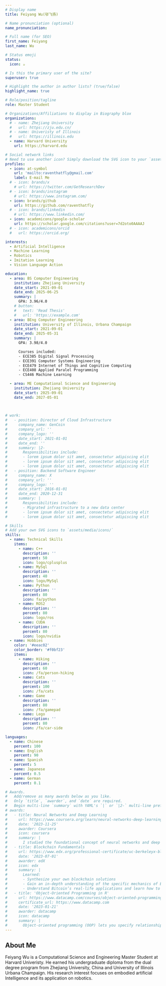 ```yaml
---
# Display name
title: Feiyang Wu(邬飞扬)

# Name pronunciation (optional)
name_pronunciation:

# Full name (for SEO)
first_name: Feiyang
last_name: Wu

# Status emoji
status:
  icon: ☕️

# Is this the primary user of the site?
superuser: true

# Highlight the author in author lists? (true/false)
highlight_name: true

# Role/position/tagline
role: Master Student

# Organizations/Affiliations to display in Biography blox
organizations:
  # - name: Zhejiang University
  #   url: https://zju.edu.cn/
  # - name: Univeristy of Illinois
  #   url: https://illinois.edu
  - name: Harvard University
    url: https://harvard.edu

# Social network links
# Need to use another icon? Simply download the SVG icon to your `assets/media/icons/` folder.
profiles:
  - icon: at-symbol
    url: 'mailto:raventhatfly@gmail.com'
    label: E-mail Me
  # - icon: brands/x
    # url: https://twitter.com/GetResearchDev
  # - icon: brands/instagram
    # url: https://www.instagram.com/
  - icon: brands/github
    url: https://github.com/raventhatfly
  # - icon: brands/linkedin
    # url: https://www.linkedin.com/
  - icon: academicons/google-scholar
    url: https://scholar.google.com/citations?user=7d2oto0AAAAJ
  # - icon: academicons/orcid
  #   url: https://orcid.org/

interests:
  - Artificial Intelligence
  - Machine Learning
  - Robotics
  - Imitation Learning
  - Vision Language Action

education:
  - area: BS Computer Engineering
    institution: Zhejiang University
    date_start: 2021-09-01
    date_end: 2025-06-25
    summary: |
      GPA: 3.96/4.0
    # button:
    #   text: 'Read Thesis'
    #   url: 'https://example.com'
  - area: BEng Computer Engineering
    institution: University of Illinois, Urbana Champaign
    date_start: 2021-09-01
    date_end: 2025-05-31
    summary: |
      GPA: 3.98/4.0

      Courses included:
      - ECE385 Digital Signal Processing
      - ECE391 Computer Systems Engineering
      - ECE479 Internet of Things and Cognitive Computing 
      - ECE408 Applied Paralel Programming
      - CS446 Machine Learning

  - area: ME Computational Science and Engineering
    institution: Zhejiang University
    date_start: 2025-09-01
    date_end: 2027-05-01

      
  
# work:
#   - position: Director of Cloud Infrastructure
#     company_name: GenCoin
#     company_url: ''
#     company_logo: ''
#     date_start: 2021-01-01
#     date_end: ''
#     summary: |2-
#       Responsibilities include:
#       - lorem ipsum dolor sit amet, consectetur adipiscing elit
#       - lorem ipsum dolor sit amet, consectetur adipiscing elit
#       - lorem ipsum dolor sit amet, consectetur adipiscing elit
#   - position: Backend Software Engineer
#     company_name: X
#     company_url: ''
#     company_logo: ''
#     date_start: 2016-01-01
#     date_end: 2020-12-31
#     summary: |
#       Responsibilities include:
#       - Migrated infrastructure to a new data center
#       - lorem ipsum dolor sit amet, consectetur adipiscing elit
#       - lorem ipsum dolor sit amet, consectetur adipiscing elit

# Skills
# Add your own SVG icons to `assets/media/icons/`
skills:
  - name: Technical Skills
    items:
      - name: C++
        description: ''
        percent: 50
        icon: logo/cplusplus
      - name: MySql
        description: ''
        percent: 40
        icon: logo/MySql
      - name: Python
        description: ''
        percent: 80
        icon: fa/python
      - name: ROS2
        description: ''
        percent: 80
        icon: logo/ros
      - name: CUDA
        description: ''
        percent: 80
        icon: logo/nvidia
  - name: Hobbies
    color: '#eeac02'
    color_border: '#f0bf23'
    items:
      - name: Hiking
        description: ''
        percent: 60
        icon: /fa/person-hiking
      - name: Cats
        description: ''
        percent: 100
        icon: /fa/cats
      - name: Game
        description: ''
        percent: 80
        icon: /fa/gamepad
      - name: Lego
        description: ''
        percent: 80
        icon: /fa/car-side

languages:
  - name: Chinese
    percent: 100
  - name: English
    percent: 90
  - name: Spanish
    percent: 5
  - name: Japanese
    percent: 0.5
  - name: German
    percent: 0.1

# Awards.
#   Add/remove as many awards below as you like.
#   Only `title`, `awarder`, and `date` are required.
#   Begin multi-line `summary` with YAML's `|` or `|2-` multi-line prefix and indent 2 spaces below.
# awards:
#   - title: Neural Networks and Deep Learning
#     url: https://www.coursera.org/learn/neural-networks-deep-learning
#     date: '2023-11-25'
#     awarder: Coursera
#     icon: coursera
#     summary: |
#       I studied the foundational concept of neural networks and deep learning. By the end, I was familiar with the significant technological trends driving the rise of deep learning; build, train, and apply fully connected deep neural networks; implement efficient (vectorized) neural networks; identify key parameters in a neural network’s architecture; and apply deep learning to your own applications.
#   - title: Blockchain Fundamentals
#     url: https://www.edx.org/professional-certificate/uc-berkeleyx-blockchain-fundamentals
#     date: '2023-07-01'
#     awarder: edX
#     icon: edx
#     summary: |
#       Learned:
#       - Synthesize your own blockchain solutions
#       - Gain an in-depth understanding of the specific mechanics of Bitcoin
#       - Understand Bitcoin’s real-life applications and learn how to attack and destroy Bitcoin, Ethereum, smart contracts and Dapps, and alternatives to Bitcoin’s Proof-of-Work consensus algorithm
#   - title: 'Object-Oriented Programming in R'
#     url: https://www.datacamp.com/courses/object-oriented-programming-with-s3-and-r6-in-r
#     certificate_url: https://www.datacamp.com
#     date: '2023-01-21'
#     awarder: datacamp
#     icon: datacamp
#     summary: |
#       Object-oriented programming (OOP) lets you specify relationships between functions and the objects that they can act on, helping you manage complexity in your code. This is an intermediate level course, providing an introduction to OOP, using the S3 and R6 systems. S3 is a great day-to-day R programming tool that simplifies some of the functions that you write. R6 is especially useful for industry-specific analyses, working with web APIs, and building GUIs.
---
```


## About Me

Feiyang Wu is a Computational Science and Engineering Master Student at Harvard Univeristy. He earned his undergraduate diploma from the dual degree program from Zhejiang University, China and University of Illinois Urbana Champaign. His research interest focuses on embodied artificial Intelligence and its application on robotics.